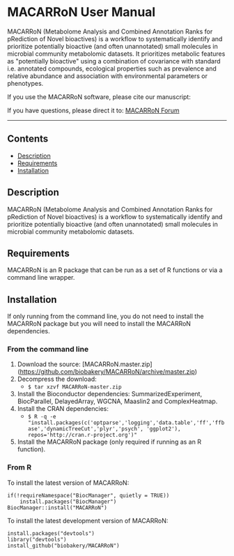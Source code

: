 

# MACARRoN User Manual #  
  
MACARRoN (Metabolome Analysis and Combined Annotation Ranks for pRediction of Novel bioactives) is a workflow to systematically identify and prioritize potentially bioactive (and often unannotated)
small molecules in microbial community metabolomic datasets. It prioritizes metabolic features as "potentially bioactive" using a combination of covariance with standard i.e. annotated compounds, ecological properties such as prevalence and relative abundance and association with environmental parameters or phenotypes.

If you use the MACARRoN software, please cite our manuscript: 

If you have questions, please direct it to:
[MACARRoN Forum](https://forum.biobakery.org/c/microbial-community-profiling/macarron)

--------------------------------------------
   
## Contents ##
* [Description](#description)
* [Requirements](#requirements)
* [Installation](#installation)

## Description

MACARRoN (Metabolome Analysis and Combined Annotation Ranks for pRediction of Novel bioactives) is a workflow to systematically identify and prioritize potentially bioactive (and often unannotated) small molecules in microbial community metabolomic datasets.

## Requirements

MACARRoN is an R package that can be run as a set of R functions or via a command line wrapper.
     
## Installation

If only running from the command line, you do not need to install the MACARRoN package but you will need to install the MACARRoN dependencies.

### From the command line ###

1. Download the source: [MACARRoN.master.zip] (https://github.com/biobakery/MACARRoN/archive/master.zip)
2. Decompress the download:
    * ``$ tar xzvf MACARRoN-master.zip``
3. Install the Bioconductor dependencies: SummarizedExperiment, BiocParallel, DelayedArray, WGCNA, Maaslin2 and ComplexHeatmap.
4. Install the CRAN dependencies:
    * ``$ R -q -e "install.packages(c('optparse','logging','data.table','ff','ffbase','dynamicTreeCut','plyr','psych', 'ggplot2'), repos='http://cran.r-project.org')"``
5. Install the MACARRoN package (only required if running as an R function).

### From R ###

To install the latest version of MACARRoN:

```{r, eval=FALSE}
if(!requireNamespace("BiocManager", quietly = TRUE))
    install.packages("BiocManager")
BiocManager::install("MACARRoN")
```
To install the latest development version of MACARRoN:

```{r, eval=FALSE}
install.packages("devtools")
library("devtools")
install_github("biobakery/MACARRoN")
```

